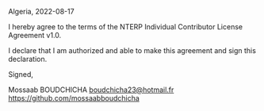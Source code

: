 Algeria, 2022-08-17

I hereby agree to the terms of the NTERP Individual Contributor License Agreement v1.0.

I declare that I am authorized and able to make this agreement and sign this declaration.

Signed,

Mossaab BOUDCHICHA boudchicha23@hotmail.fr https://github.com/mossaabboudchicha
